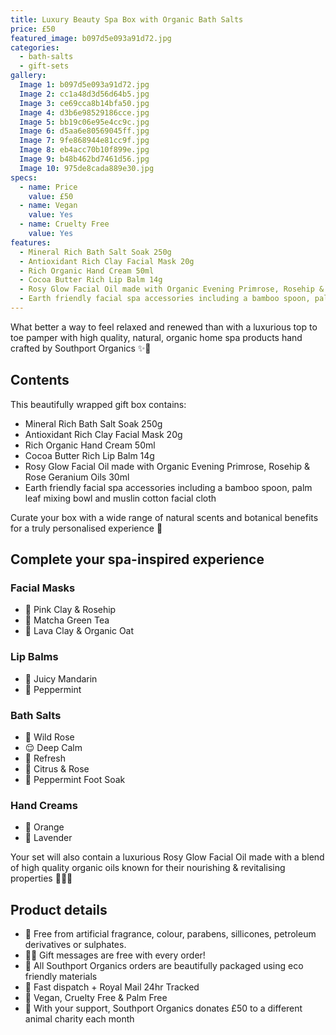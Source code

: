 ```yaml
---
title: Luxury Beauty Spa Box with Organic Bath Salts
price: £50
featured_image: b097d5e093a91d72.jpg
categories:
  - bath-salts
  - gift-sets
gallery:
  Image 1: b097d5e093a91d72.jpg
  Image 2: cc1a48d3d56d64b5.jpg
  Image 3: ce69cca8b14bfa50.jpg
  Image 4: d3b6e98529186cce.jpg
  Image 5: bb19c06e95e4cc9c.jpg
  Image 6: d5aa6e80569045ff.jpg
  Image 7: 9fe868944e81cc9f.jpg
  Image 8: eb4acc70b10f899e.jpg
  Image 9: b48b462bd7461d56.jpg
  Image 10: 975de8cada889e30.jpg
specs:
  - name: Price
    value: £50
  - name: Vegan
    value: Yes
  - name: Cruelty Free
    value: Yes
features:
  - Mineral Rich Bath Salt Soak 250g
  - Antioxidant Rich Clay Facial Mask 20g
  - Rich Organic Hand Cream 50ml
  - Cocoa Butter Rich Lip Balm 14g
  - Rosy Glow Facial Oil made with Organic Evening Primrose, Rosehip & Rose Geranium Oils 30ml
  - Earth friendly facial spa accessories including a bamboo spoon, palm leaf mixing bowl and muslin cotton facial cloth for a luxurious home spa experience
---
```


What better a way to feel relaxed and renewed than with a luxurious top to toe pamper with high quality, natural, organic home spa products hand crafted by Southport Organics ✨🛁

## Contents

This beautifully wrapped gift box contains:

- Mineral Rich Bath Salt Soak 250g
- Antioxidant Rich Clay Facial Mask 20g
- Rich Organic Hand Cream 50ml
- Cocoa Butter Rich Lip Balm 14g
- Rosy Glow Facial Oil made with Organic Evening Primrose, Rosehip & Rose Geranium Oils 30ml
- Earth friendly facial spa accessories including a bamboo spoon, palm leaf mixing bowl and muslin cotton facial cloth

Curate your box with a wide range of natural scents and botanical benefits for a truly personalised experience 🫶

## Complete your spa-inspired experience

### Facial Masks

- 🌺 Pink Clay & Rosehip
- 🍵 Matcha Green Tea
- 🌾 Lava Clay & Organic Oat

### Lip Balms

- 🍊 Juicy Mandarin
- 🌱 Peppermint

### Bath Salts

- 🌸 Wild Rose
- 😌 Deep Calm
- 🌱 Refresh
- 🌹 Citrus & Rose
- 🧊 Peppermint Foot Soak

### Hand Creams

- 🍊 Orange
- 💜 Lavender

Your set will also contain a luxurious Rosy Glow Facial Oil made with a blend of high quality organic oils known for their nourishing & revitalising properties 🧖🏼‍♀️

## Product details

- 🍊 Free from artificial fragrance, colour, parabens, sillicones, petroleum derivatives or sulphates.
- ✍🏼 Gift messages are free with every order!
- 🌿 All Southport Organics orders are beautifully packaged using eco friendly materials
- 📮 Fast dispatch + Royal Mail 24hr Tracked
- 🐰 Vegan, Cruelty Free & Palm Free
- 🐾 With your support, Southport Organics donates £50 to a different animal charity each month
